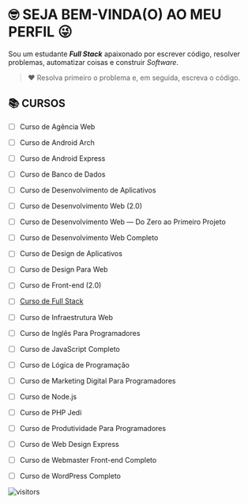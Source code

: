 <!-- TÍTULO PRINCIPAL -->

# :nerd_face: **SEJA BEM-VINDA(O) AO MEU PERFIL** :stuck_out_tongue_winking_eye:

<!-- DESCRIÇÃO -->

Sou um estudante __*Full Stack*__ apaixonado por escrever código, resolver problemas, automatizar coisas e construir _Software_.

<!-- CITAÇÕES -->

> :heart: Resolva primeiro o problema e, em seguida, escreva o código.
> 
<!-- CONTATOS -->

<!-- CURSOS -->

## :books: **CURSOS**

- [ ] Curso de Agência Web

- [ ] Curso de Android Arch
 
- [ ] Curso de Android Express
 
- [ ] Curso de Banco de Dados

- [ ] Curso de Desenvolvimento de Aplicativos

- [ ] Curso de Desenvolvimento Web (2.0)
  
- [ ] Curso de Desenvolvimento Web — Do Zero ao Primeiro Projeto
  
- [ ] Curso de Desenvolvimento Web Completo
  
- [ ] Curso de Design de Aplicativos
  
- [ ] Curso de Design Para Web
  
- [ ] Curso de Front-end (2.0)
  
- [ ] [Curso de Full Stack](https://github.com/Devsgeeknerd/curso-de-full-stack "Ir Para o Curso")
  
- [ ] Curso de Infraestrutura Web
  
- [ ] Curso de Inglês Para Programadores
  
- [ ] Curso de JavaScript Completo
  
- [ ] Curso de Lógica de Programação
  
- [ ] Curso de Marketing Digital Para Programadores
   
- [ ] Curso de Node.js
   
- [ ] Curso de PHP Jedi
   
- [ ] Curso de Produtividade Para Programadores
   
- [ ] Curso de Web Design Express
  
- [ ] Curso de Webmaster Front-end Completo
  
- [ ] Curso de WordPress Completo

<!-- PROJETOS DOS CURSOS -->

<!-- LINGUAGENS DE PROGRAMAÇÃO -->

<!-- FRAMEWORKS -->

<!-- BIBLIOTECAS -->

<!-- FERRAMENTAS -->

<!-- ESTATÍSTICAS DO GIHUB -->

<!-- RANK DAS LINGUAGENS -->

<!-- CONTADOR DE VISITAS -->

![visitors](https://visitor-badge.glitch.me/badge?page_id=Devsgeeknerd.Devsgeeknerd "Total de Visitas")
